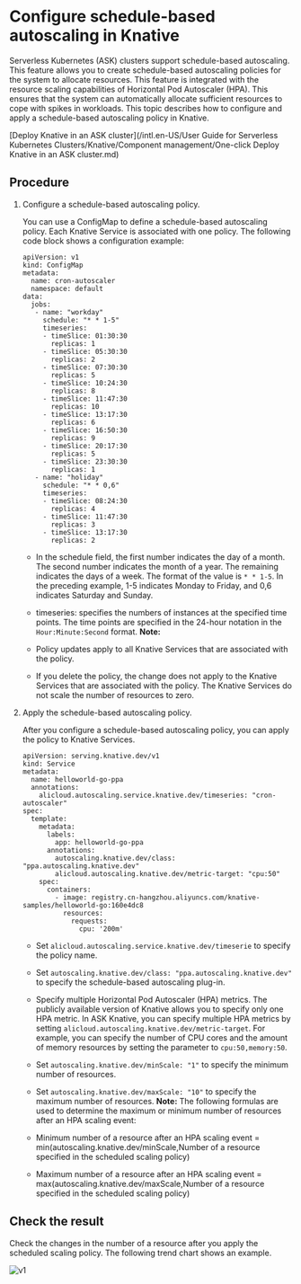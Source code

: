 # Configure schedule-based autoscaling in Knative

Serverless Kubernetes \(ASK\) clusters support schedule-based autoscaling. This feature allows you to create schedule-based autoscaling policies for the system to allocate resources. This feature is integrated with the resource scaling capabilities of Horizontal Pod Autoscaler \(HPA\). This ensures that the system can automatically allocate sufficient resources to cope with spikes in workloads. This topic describes how to configure and apply a schedule-based autoscaling policy in Knative.

[Deploy Knative in an ASK cluster](/intl.en-US/User Guide for Serverless Kubernetes Clusters/Knative/Component management/One-click Deploy Knative in an ASK cluster.md)

## Procedure

1.  Configure a schedule-based autoscaling policy.

    You can use a ConfigMap to define a schedule-based autoscaling policy. Each Knative Service is associated with one policy. The following code block shows a configuration example:

    ```
    apiVersion: v1
    kind: ConfigMap
    metadata:
      name: cron-autoscaler
      namespace: default
    data:
      jobs:
       - name: "workday"
         schedule: "* * 1-5"
         timeseries:
         - timeSlice: 01:30:30
           replicas: 1
         - timeSlice: 05:30:30
           replicas: 2
         - timeSlice: 07:30:30
           replicas: 5
         - timeSlice: 10:24:30
           replicas: 8
         - timeSlice: 11:47:30
           replicas: 10
         - timeSlice: 13:17:30
           replicas: 6
         - timeSlice: 16:50:30
           replicas: 9
         - timeSlice: 20:17:30
           replicas: 5
         - timeSlice: 23:30:30
           replicas: 1
       - name: "holiday"
         schedule: "* * 0,6"
         timeseries:
         - timeSlice: 08:24:30
           replicas: 4
         - timeSlice: 11:47:30
           replicas: 3
         - timeSlice: 13:17:30
           replicas: 2
    ```

    -   In the schedule field, the first number indicates the day of a month. The second number indicates the month of a year. The remaining indicates the days of a week. The format of the value is `* * 1-5`. In the preceding example, 1-5 indicates Monday to Friday, and 0,6 indicates Saturday and Sunday.
    -   timeseries: specifies the numbers of instances at the specified time points. The time points are specified in the 24-hour notation in the `Hour:Minute:Second` format.
    **Note:**

    -   Policy updates apply to all Knative Services that are associated with the policy.
    -   If you delete the policy, the change does not apply to the Knative Services that are associated with the policy. The Knative Services do not scale the number of resources to zero.
2.  Apply the schedule-based autoscaling policy.

    After you configure a schedule-based autoscaling policy, you can apply the policy to Knative Services.

    ```
    apiVersion: serving.knative.dev/v1
    kind: Service
    metadata:
      name: helloworld-go-ppa
      annotations:
        alicloud.autoscaling.service.knative.dev/timeseries: "cron-autoscaler"
    spec:
      template:
        metadata:
          labels:
            app: helloworld-go-ppa
          annotations:
            autoscaling.knative.dev/class: "ppa.autoscaling.knative.dev"
            alicloud.autoscaling.knative.dev/metric-target: "cpu:50"
        spec:
          containers:
            - image: registry.cn-hangzhou.aliyuncs.com/knative-samples/helloworld-go:160e4dc8
              resources:
                requests:
                  cpu: '200m'              
    ```

    -   Set `alicloud.autoscaling.service.knative.dev/timeserie` to specify the policy name.
    -   Set `autoscaling.knative.dev/class: "ppa.autoscaling.knative.dev"` to specify the schedule-based autoscaling plug-in.
    -   Specify multiple Horizontal Pod Autoscaler \(HPA\) metrics. The publicly available version of Knative allows you to specify only one HPA metric. In ASK Knative, you can specify multiple HPA metrics by setting `alicloud.autoscaling.knative.dev/metric-target`. For example, you can specify the number of CPU cores and the amount of memory resources by setting the parameter to `cpu:50,memory:50`.
    -   Set `autoscaling.knative.dev/minScale: "1"` to specify the minimum number of resources.
    -   Set `autoscaling.knative.dev/maxScale: "10"` to specify the maximum number of resources.
    **Note:** The following formulas are used to determine the maximum or minimum number of resources after an HPA scaling event:

    -   Minimum number of a resource after an HPA scaling event = min\(autoscaling.knative.dev/minScale,Number of a resource specified in the scheduled scaling policy\)
    -   Maximum number of a resource after an HPA scaling event = max\(autoscaling.knative.dev/maxScale,Number of a resource specified in the scheduled scaling policy\)

## Check the result

Check the changes in the number of a resource after you apply the scheduled scaling policy. The following trend chart shows an example.

![v1](https://static-aliyun-doc.oss-accelerate.aliyuncs.com/assets/img/en-US/5729723061/p175485.png)

